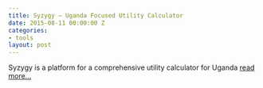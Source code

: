 ```yaml
---
title: Syzygy – Uganda Focused Utility Calculator
date: 2015-08-11 00:00:00 Z
categories:
- tools
layout: post
---
```


Syzygy is a platform for a comprehensive utility calculator for Uganda <a href="http://ssmusoke.com/2015/08/11/launching-syzygy-uganda-focused-utility-calculator/" target="_blank">read more...</a>